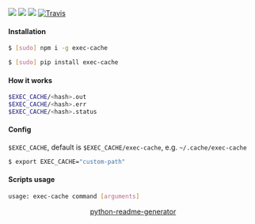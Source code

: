 <!--
https://pypi.org/project/readme-generator/
https://pypi.org/project/python-readme-generator/
-->

[![](https://img.shields.io/badge/OS-Unix-blue.svg?longCache=True)]()
[![](https://img.shields.io/pypi/v/exec-cache.svg?maxAge=3600)](https://pypi.org/project/exec-cache/)
[![](https://img.shields.io/npm/v/exec-cache.svg?maxAge=3600)](https://www.npmjs.com/package/exec-cache)
[![Travis](https://api.travis-ci.org/looking-for-a-job/exec-cache.svg?branch=master)](https://travis-ci.org/looking-for-a-job/exec-cache/)

#### Installation
```bash
$ [sudo] npm i -g exec-cache
```
```bash
$ [sudo] pip install exec-cache
```

#### How it works
```bash
$EXEC_CACHE/<hash>.out
$EXEC_CACHE/<hash>.err
$EXEC_CACHE/<hash>.status
```

#### Config
`$EXEC_CACHE`, default is `$EXEC_CACHE/exec-cache`, e.g. `~/.cache/exec-cache`

```bash
$ export EXEC_CACHE="custom-path"
```

#### Scripts usage
```bash
usage: exec-cache command [arguments]
```

<p align="center">
    <a href="https://pypi.org/project/python-readme-generator/">python-readme-generator</a>
</p>